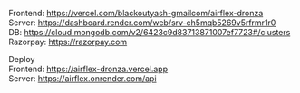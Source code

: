 Frontend: https://vercel.com/blackoutyash-gmailcom/airflex-dronza \
Server: https://dashboard.render.com/web/srv-ch5mqb5269v5rfrmr1r0 \
DB: https://cloud.mongodb.com/v2/6423c9d83713871007ef7723#/clusters \
Razorpay: https://razorpay.com
  
Deploy  
Frontend: https://airflex-dronza.vercel.app \
Server: https://airflex.onrender.com/api
